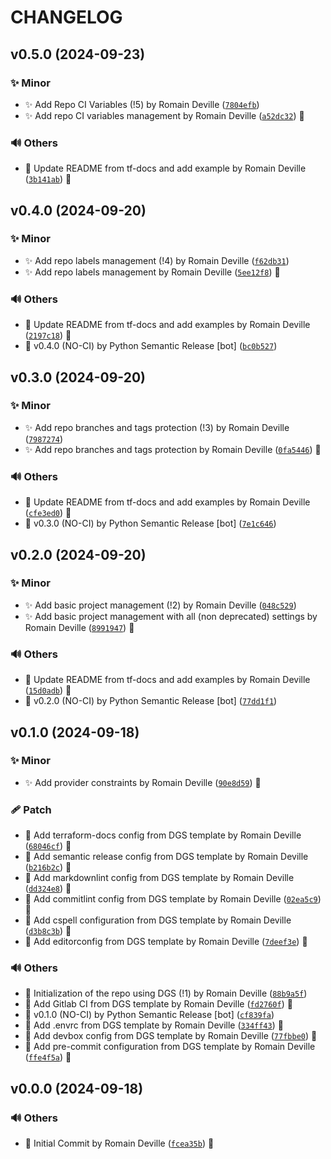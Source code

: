<!-- markdownlint-disable-file -->
# CHANGELOG

## v0.5.0 (2024-09-23)

### ✨ Minor

  * ✨ Add Repo CI Variables (!5) by Romain Deville ([`7804efb`](https://framagit.org/rdeville-public/terraform/module-gitlab-repository/-/commit/7804efb8482d6ff2a65f3e02b187f126eebe7dc7))
  * ✨ Add repo CI variables management by Romain Deville ([`a52dc32`](https://framagit.org/rdeville-public/terraform/module-gitlab-repository/-/commit/a52dc32951b0a91de73e62f004bd030e9ffc7ef4)) 🔏

### 🔊 Others

  * 📝 Update README from tf-docs and add example by Romain Deville ([`3b141ab`](https://framagit.org/rdeville-public/terraform/module-gitlab-repository/-/commit/3b141ab0bf1fc04de4b8e2175f4403c064577ddf)) 🔏

## v0.4.0 (2024-09-20)

### ✨ Minor

  * ✨ Add repo labels management (!4) by Romain Deville ([`f62db31`](https://framagit.org/rdeville-public/terraform/module-gitlab-repository/-/commit/f62db31503ed55d41ad1836310179021c96fe26c))
  * ✨ Add repo labels management by Romain Deville ([`5ee12f8`](https://framagit.org/rdeville-public/terraform/module-gitlab-repository/-/commit/5ee12f821fca8a2dd8312b6696fb1826a5a0f201)) 🔏

### 🔊 Others

  * 📝 Update README from tf-docs and add examples by Romain Deville ([`2197c18`](https://framagit.org/rdeville-public/terraform/module-gitlab-repository/-/commit/2197c182ebe6f693bbea0766d827c5186ad88e57)) 🔏
  * 🔖 v0.4.0 (NO-CI) by Python Semantic Release [bot] ([`bc0b527`](https://framagit.org/rdeville-public/terraform/module-gitlab-repository/-/commit/bc0b527abeb2cbc6cc45573b9b8376ec95c610ad))

## v0.3.0 (2024-09-20)

### ✨ Minor

  * ✨ Add repo branches and tags protection (!3) by Romain Deville ([`7987274`](https://framagit.org/rdeville-public/terraform/module-gitlab-repository/-/commit/79872742854a1325bb627e4645cbf8090d4d5f9f))
  * ✨ Add repo branches and tags protection by Romain Deville ([`0fa5446`](https://framagit.org/rdeville-public/terraform/module-gitlab-repository/-/commit/0fa5446faed082b9b2c618f12c3b660060521ab9)) 🔏

### 🔊 Others

  * 📝 Update README from tf-docs and add examples by Romain Deville ([`cfe3ed0`](https://framagit.org/rdeville-public/terraform/module-gitlab-repository/-/commit/cfe3ed0a928cfe3013c2c686022c795222ee9179)) 🔏
  * 🔖 v0.3.0 (NO-CI) by Python Semantic Release [bot] ([`7e1c646`](https://framagit.org/rdeville-public/terraform/module-gitlab-repository/-/commit/7e1c6464f9cf3b24f761cd389598840881ce6851))

## v0.2.0 (2024-09-20)

### ✨ Minor

  * ✨ Add basic project management (!2) by Romain Deville ([`048c529`](https://framagit.org/rdeville-public/terraform/module-gitlab-repository/-/commit/048c5291d7adc9f69d6bfd7acee941169bdc7ef5))
  * ✨ Add basic project management with all (non deprecated) settings by Romain Deville ([`8991947`](https://framagit.org/rdeville-public/terraform/module-gitlab-repository/-/commit/8991947b6708f066ea44dc923fff0857cfcc6cf1)) 🔏

### 🔊 Others

  * 📝 Update README from tf-docs and add examples by Romain Deville ([`15d0adb`](https://framagit.org/rdeville-public/terraform/module-gitlab-repository/-/commit/15d0adb189734319cc0283e142456d4d1f8dc46e)) 🔏
  * 🔖 v0.2.0 (NO-CI) by Python Semantic Release [bot] ([`77dd1f1`](https://framagit.org/rdeville-public/terraform/module-gitlab-repository/-/commit/77dd1f10a30438468d3827bf3aa9bd4b5f3fc6ea))

## v0.1.0 (2024-09-18)

### ✨ Minor

  * ✨ Add provider constraints by Romain Deville ([`90e8d59`](https://framagit.org/rdeville-public/terraform/module-gitlab-repository/-/commit/90e8d59f0f3a744424a4f4e299b36e54b3f60ba0)) 🔏

### 🩹 Patch

  * 🔧 Add terraform-docs config from DGS template by Romain Deville ([`68046cf`](https://framagit.org/rdeville-public/terraform/module-gitlab-repository/-/commit/68046cffa77e65f8db6f0ca4f717280f548b40c5)) 🔏
  * 🔧 Add semantic release config from DGS template by Romain Deville ([`b216b2c`](https://framagit.org/rdeville-public/terraform/module-gitlab-repository/-/commit/b216b2c35e38b780536f3f0bc7bb0f280931ee09)) 🔏
  * 🔧 Add markdownlint config from DGS template by Romain Deville ([`dd324e8`](https://framagit.org/rdeville-public/terraform/module-gitlab-repository/-/commit/dd324e8f0f836ffe2f7f6da0aff3050185a9666b)) 🔏
  * 🔧 Add commitlint config from DGS template by Romain Deville ([`02ea5c9`](https://framagit.org/rdeville-public/terraform/module-gitlab-repository/-/commit/02ea5c9a2518c907b11e8c163fc10d17400aa26d)) 🔏
  * 🔧 Add cspell configuration from DGS template by Romain Deville ([`d3b8c3b`](https://framagit.org/rdeville-public/terraform/module-gitlab-repository/-/commit/d3b8c3b0a233543b0955dd91ebb256b18a8b3ae5)) 🔏
  * 🔧 Add editorconfig from DGS template by Romain Deville ([`7deef3e`](https://framagit.org/rdeville-public/terraform/module-gitlab-repository/-/commit/7deef3e5c657039f825c22d8bb1a07679e646eec)) 🔏

### 🔊 Others

  * 🎉 Initialization of the repo using DGS (!1) by Romain Deville ([`88b9a5f`](https://framagit.org/rdeville-public/terraform/module-gitlab-repository/-/commit/88b9a5f0d1c972d2445b84042d96bfba2e152246))
  * 👷 Add Gitlab CI from DGS template by Romain Deville ([`fd2760f`](https://framagit.org/rdeville-public/terraform/module-gitlab-repository/-/commit/fd2760fe2d36aeee3eb11a62709eab039debff58)) 🔏
  * 🔖 v0.1.0 (NO-CI) by Python Semantic Release [bot] ([`cf839fa`](https://framagit.org/rdeville-public/terraform/module-gitlab-repository/-/commit/cf839fa74e7b63d5dfca8e7cf83cfc9ee07962a5))
  * 🔨 Add .envrc from DGS template by Romain Deville ([`334ff43`](https://framagit.org/rdeville-public/terraform/module-gitlab-repository/-/commit/334ff433f707b0bf7468d17fb0ced82a8f49dd3d)) 🔏
  * 🔨 Add devbox config from DGS template by Romain Deville ([`77fbbe0`](https://framagit.org/rdeville-public/terraform/module-gitlab-repository/-/commit/77fbbe06d58d5b4684aeb797de13dae8e0604075)) 🔏
  * 🔨 Add pre-commit configuration from DGS template by Romain Deville ([`ffe4f5a`](https://framagit.org/rdeville-public/terraform/module-gitlab-repository/-/commit/ffe4f5aa1ad3345a97f15c6d5858307ab02b743d)) 🔏

## v0.0.0 (2024-09-18)

### 🔊 Others

  * 🎉 Initial Commit by Romain Deville ([`fcea35b`](https://framagit.org/rdeville-public/terraform/module-gitlab-repository/-/commit/fcea35bba226700fe5420a31b1c0db853dc1c616)) 🔏
